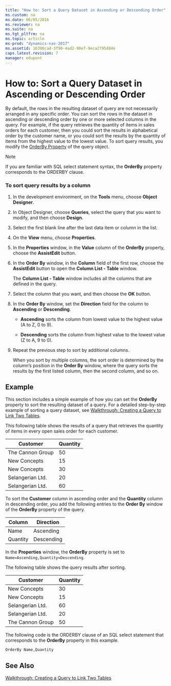 ```yaml
---
title: "How to: Sort a Query Dataset in Ascending or Descending Order"
ms.custom: na
ms.date: 06/05/2016
ms.reviewer: na
ms.suite: na
ms.tgt_pltfrm: na
ms.topic: article
ms-prod: "dynamics-nav-2017"
ms.assetid: 16380cad-3f90-4ad2-90e7-9eca2795d84e
caps.latest.revision: 7
manager: edupont
---
```

# How to: Sort a Query Dataset in Ascending or Descending Order
By default, the rows in the resulting dataset of query are not necessarily arranged in any specific order. You can sort the rows in the dataset in ascending or descending order by one or more selected columns in the query. For example, if the query retrieves the quantity of items in sales orders for each customer, then you could sort the results in alphabetical order by the customer name, or you could sort the results by the quantity of items from the highest value to the lowest value. To sort query results, you modify the [OrderBy Property](OrderBy-Property.md) of the query object.  
  
> [!NOTE]  
>  If you are familiar with SQL select statement syntax, the **OrderBy** property corresponds to the ORDERBY clause.  
  
### To sort query results by a column  
  
1.  In the development environment, on the **Tools** menu, choose **Object Designer**.  
  
2.  In Object Designer, choose **Queries**, select the query that you want to modify, and then choose **Design**.  
  
3.  Select the first blank line after the last data item or column in the list.  
  
4.  On the **View** menu, choose **Properties**.  
  
5.  In the **Properties** window, in the **Value** column of the **OrderBy** property, choose the **AssistEdit** button.  
  
6.  In the **Order By** window, in the **Column** field of the first row, choose the **AssistEdit** button to open the **Column List - Table** window.  
  
     The **Column List - Table** window includes all the columns that are defined in the query.  
  
7.  Select the column that you want, and then choose the **OK** button.  
  
8.  In the **Order By** window, set the **Direction** field for the column to **Ascending** or **Descending**.  
  
    -   **Ascending** sorts the column from lowest value to the highest value \(A to Z, 0 to 9\).  
  
    -   **Descending** sorts the column from highest value to the lowest value \(Z to A, 9 to 0\).  
  
9. Repeat the previous step to sort by additional columns.  
  
     When you sort by multiple columns, the sort order is determined by the column’s position in the **Order By** window, where the query sorts the results by the first listed column, then the second column, and so on.  
  
## Example  
 This section includes a simple example of how you can set the **OrderBy** property to sort the resulting dataset of a query. For a detailed step-by-step example of sorting a query dataset, see [Walkthrough: Creating a Query to Link Two Tables](Walkthrough:-Creating-a-Query-to-Link-Two-Tables.md).  
  
 This following table shows the results of a query that retrieves the quantity of items in every open sales order for each customer.  
  
|Customer|Quantity|  
|--------------|--------------|  
|The Cannon Group|50|  
|New Concepts|15|  
|New Concepts|30|  
|Selangerian Ltd.|20|  
|Selangerian Ltd.|60|  
  
 To sort the **Customer** column in ascending order and the **Quantity** column in descending order, you add the following entries to the **Order By** window of the **OrderBy** property of the query.  
  
|Column|Direction|  
|------------|---------------|  
|Name|Ascending|  
|Quantity|Descending|  
  
 In the **Properties** window, the **OrderBy** property is set to `Name=Ascending,Quantity=Descending`.  
  
 The following table shows the query results after sorting.  
  
|Customer|Quantity|  
|--------------|--------------|  
|New Concepts|30|  
|New Concepts|15|  
|Selangerian Ltd.|60|  
|Selangerian Ltd.|20|  
|The Cannon Group|50|  
  
 The following code is the ORDERBY clause of an SQL select statement that corresponds to the **OrderBy** property in this example.  
  
```  
OrderBy Name,Quantity  
```  
  
## See Also  
 [Walkthrough: Creating a Query to Link Two Tables](Walkthrough:-Creating-a-Query-to-Link-Two-Tables.md)